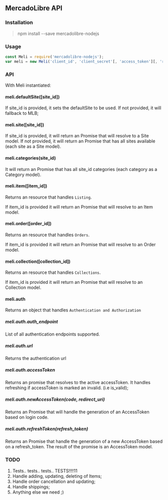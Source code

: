 ## MercadoLibre API

### Installation

> npm install --save mercadolibre-nodejs

### Usage

```js
const Meli = require('mercadolibre-nodejs');
var meli = new Meli('client_id', 'client_secret'[, 'access_token'][, 'refresh_token']);
```

### API

With Meli instantiated:

#### meli.defaultSite([site_id])

If site_id is provided, it sets the defaultSite to be used. If not provided, it
will fallback to MLB;

#### meli.site([site_id])

If site_id is provided, it will return an Promise that will resolve to a Site
model.
If not provided, it will return an Promise that has all sites available
(each site as a Site model).

#### meli.categories(site_id)

It will return an Promise that has all site_id categories (each category as a
Category model).

#### meli.item([item_id])

Returns an resource that handles `Listing`.

If item_id is provided it will return an Promise that will resolve to an Item
model.

#### meli.order([order_id])

Returns an resource that handles `Orders`.

If item_id is provided it will return an Promise that will resolve to an Order
model.

#### meli.collection([collection_id])

Returns an resource that handles `Collections`.

If item_id is provided it will return an Promise that will resolve to an Collection
model.

#### meli.auth

Returns an object that handles `Authentication and Authorization`

##### meli.auth.auth_endpoint

List of all authentication endpoints supported.

##### meli.auth.url

Returns the authentication url

##### meli.auth.accessToken

Returns an promise that resolves to the active accessToken. It handles refreshing
if accessToken is marked an invalid. (i.e is_valid);

##### meli.auth.newAccessToken(code, redirect_uri)

Returns an Promise that will handle the generation of an AccessToken based on
login code.

##### meli.auth.refreshToken(refresh_token)

Returns an Promise that handle the generation of a new AccessToken based on a
refresh_token. The result of the promise is an AccessToken model.

### TODO

1. Tests.. tests.. tests.. TESTS!!!!11
2. Handle adding, updating, deleting of Items;
3. Handle order cancellation and updating;
4. Handle shippings;
5. Anything else we need ;)
